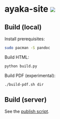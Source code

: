 # ayaka-site ![](https://github.com/ayaka14732/ayaka-site/workflows/Publish/badge.svg?branch=main)

## Build (local)

Install prerequisites:

```sh
sudo pacman -S pandoc
```

Build HTML:

```sh
python build.py
```

Build PDF (experimental):

```sh
./build-pdf.sh dir
```

## Build (server)

See the [publish script](https://github.com/ayaka14732/ayaka-site/blob/main/.github/workflows/publish.yml).
